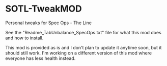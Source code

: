 # SOTL-TweakMOD
Personal tweaks for Spec Ops - The Line

See the "Readme_TabUnbalance_SpecOps.txt" file for what this mod does and how to install.

This mod is provided as is and I don't plan to update it anytime soon, but it should still work. I'm working on a different version of this mod where everyone has less health instead.
